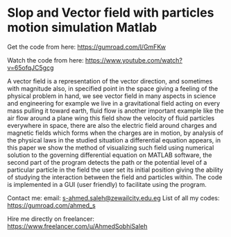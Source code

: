 # Slop and Vector field with particles motion simulation Matlab

 
Get the code from here: 
https://gumroad.com/l/GmFKw 
 
Watch the code from here: 
https://www.youtube.com/watch?v=65ofqJC5gcg

A vector field is a representation of the vector direction, and sometimes with magnitude also, in specified point in the space giving a feeling of the physical problem in hand, we see vector field in many aspects in science and engineering for example we live in a gravitational field acting on every mass pulling it toward earth, fluid flow is another important example like the air flow around a plane wing this field show the velocity of fluid particles everywhere in space, there are also the electric field around charges and magnetic fields which forms when the charges are in motion, by analysis of the physical laws in the studied situation a differential equation appears, in this paper we show the method of visualizing such field using numerical solution to the governing differential equation on MATLAB software, the second part of the program detects the path or the potential level of a particular particle in the field the user set its initial position giving the ability of studying the interaction between the field and particles within.
The code is implemented in a GUI (user friendly) to facilitate using the program.

Contact me: 
email: s-ahmed.saleh@zewailcity.edu.eg 
List of all my codes: https://gumroad.com/ahmed_s

 
Hire me directly on freelancer: 
https://www.freelancer.com/u/AhmedSobhiSaleh 
